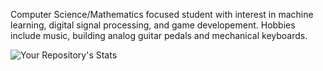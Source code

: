 Computer Science/Mathematics focused student with interest in machine learning, digital signal processing, and game developement. Hobbies include music, building analog guitar pedals and mechanical keyboards.

![Your Repository's Stats](https://github-readme-stats.vercel.app/api?username=bsumser&show_icons=true)

<!--
**bsumser/bsumser** is a ✨ _special_ ✨ repository because its `README.md` (this file) appears on your GitHub profile.

Here are some ideas to get you started:

- 🔭 I’m currently working on ...
- 🌱 I’m currently learning ...
- 👯 I’m looking to collaborate on ...
- 🤔 I’m looking for help with ...
- 💬 Ask me about ...
- 📫 How to reach me: ...
- 😄 Pronouns: ...
- ⚡ Fun fact: ...
-->
